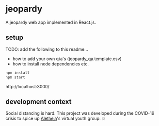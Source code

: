 # jeopardy
A jeopardy web app implemented in React.js.

## setup
TODO: add the following to this readme...
- how to add your own q/a's (jeopardy_qa.template.csv)
- how to install node dependencies etc.
```bash
npm install
npm start
```
http://localhost:3000/

## development context
Social distancing is hard. This project was developed during the COVID-19 crisis to spice up [Aletheia](https://www.aletheia.org/)'s virtual youth group. 💥